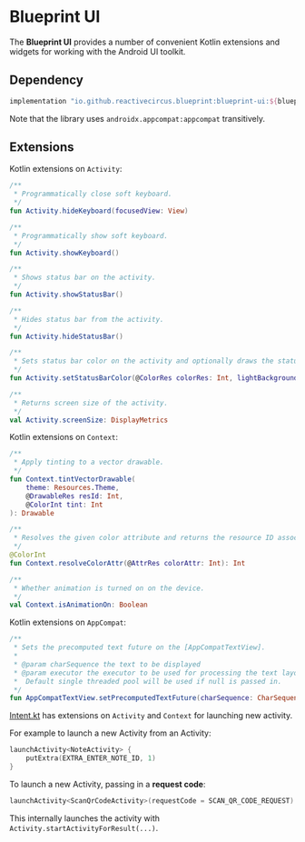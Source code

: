 # Blueprint UI

The **Blueprint UI** provides a number of convenient Kotlin extensions and widgets for working with the Android UI toolkit.

## Dependency

```groovy
implementation "io.github.reactivecircus.blueprint:blueprint-ui:${blueprint_version}"
```

Note that the library uses `androidx.appcompat:appcompat` transitively.

## Extensions

Kotlin extensions on `Activity`:

```Kotlin
/**
 * Programmatically close soft keyboard.
 */
fun Activity.hideKeyboard(focusedView: View)

/**
 * Programmatically show soft keyboard.
 */
fun Activity.showKeyboard()

/**
 * Shows status bar on the activity.
 */
fun Activity.showStatusBar()

/**
 * Hides status bar from the activity.
 */
fun Activity.hideStatusBar()

/**
 * Sets status bar color on the activity and optionally draws the status bar system ui in light or dark mode.
 */
fun Activity.setStatusBarColor(@ColorRes colorRes: Int, lightBackground: Boolean = false)

/**
 * Returns screen size of the activity.
 */
val Activity.screenSize: DisplayMetrics
```

Kotlin extensions on `Context`:

```Kotlin
/**
 * Apply tinting to a vector drawable.
 */
fun Context.tintVectorDrawable(
    theme: Resources.Theme,
    @DrawableRes resId: Int,
    @ColorInt tint: Int
): Drawable

/**
 * Resolves the given color attribute and returns the resource ID associated with the color.
 */
@ColorInt
fun Context.resolveColorAttr(@AttrRes colorAttr: Int): Int

/**
 * Whether animation is turned on on the device.
 */
val Context.isAnimationOn: Boolean
```

Kotlin extensions on `AppCompat`:

```Kotlin
/**
 * Sets the precomputed text future on the [AppCompatTextView].
 *
 * @param charSequence the text to be displayed
 * @param executor the executor to be used for processing the text layout.
 *  Default single threaded pool will be used if null is passed in.
 */
fun AppCompatTextView.setPrecomputedTextFuture(charSequence: CharSequence, executor: Executor? = null)
```

[Intent.kt][intent-extensions] has extensions on `Activity` and `Context` for launching new activity.  

For example to launch a new Activity from an Activity:

```kotlin
launchActivity<NoteActivity> {
    putExtra(EXTRA_ENTER_NOTE_ID, 1)
}
```

To launch a new Activity, passing in a **request code**:
```kotlin
launchActivity<ScanQrCodeActivity>(requestCode = SCAN_QR_CODE_REQUEST)
```

This internally launches the activity with `Activity.startActivityForResult(...)`.

[intent-extensions]: https://github.com/ReactiveCircus/blueprint/tree/main/blueprint-ui/src/main/kotlin/reactivecircus/blueprint/ui/extension/Intent.kt
